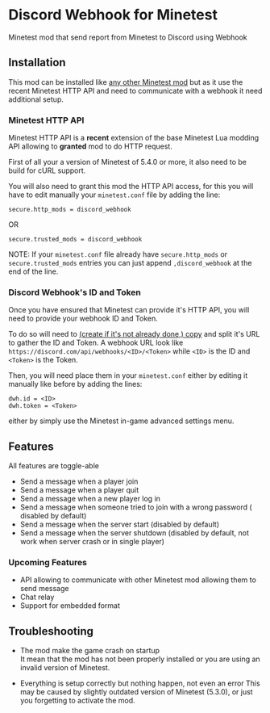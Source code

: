 # Discord Webhook for Minetest

Minetest mod that send report from Minetest to Discord using Webhook

## Installation

This mod can be installed like 
[any other Minetest mod](https://wiki.minetest.net/Installing_Mods)
but as it use the recent Minetest HTTP API and need to communicate 
with a webhook it need additional setup.

### Minetest HTTP API

Minetest HTTP API is a **recent** extension of the base Minetest Lua 
modding API allowing to **granted** mod to do HTTP request.

First of all your a version of Minetest of 5.4.0 or more, it also need 
to be build for cURL support.

You will also need to grant this mod the HTTP API access, for this you 
will have to edit manually your `minetest.conf` file by adding the 
line:

`secure.http_mods = discord_webhook`

OR

`secure.trusted_mods = discord_webhook`

NOTE: If your `minetest.conf` file already have `secure.http_mods` or `
secure.trusted_mods` entries you can just append `,discord_webhook` at 
the end of the line.

### Discord Webhook's ID and Token

Once you have ensured that Minetest can provide it's HTTP API, you 
will need to provide your webhook ID and Token.

To do so will need to [(create if it's not already done,) copy](https://support.discord.com/hc/en-us/articles/228383668-Intro-to-Webhooks) 
and split it's URL to gather the ID and Token. A webhook URL look like 
`https://discord.com/api/webhooks/<ID>/<Token>` while `<ID>` is the ID 
    and `<Token>` is the Token.

Then, you will need place them in your `minetest.conf` either by 
editing it manually like before by adding the lines:

```
dwh.id = <ID>
dwh.token = <Token>
```
either by simply use the Minetest in-game advanced settings menu.

## Features

All features are toggle-able

- Send a message when a player join
- Send a message when a player quit
- Send a message when a new player log in
- Send a message when someone tried to join with a wrong password (
disabled by default)
- Send a message when the server start (disabled by default)
- Send a message when the server shutdown (disabled by default, not
 work when server crash or in single player)

### Upcoming Features

- API allowing to communicate with other Minetest mod allowing them to 
send message
- Chat relay
- Support for embedded format

## Troubleshooting

- The mod make the game crash on startup  
It mean that the mod has not been properly installed or you are using 
an invalid version of Minetest.

- Everything is setup correctly but nothing happen, not even an error
This may be caused by slightly outdated version of Minetest (5.3.0), or just you forgetting to activate the mod.